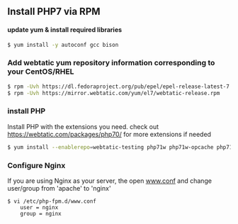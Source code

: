 Install PHP7 via RPM 
----

#### update yum & install required libraries
```bash
$ yum install -y autoconf gcc bison
```

### Add webtatic yum repository information corresponding to your CentOS/RHEL
```bash
$ rpm -Uvh https://dl.fedoraproject.org/pub/epel/epel-release-latest-7.noarch.rpm
$ rpm -Uvh https://mirror.webtatic.com/yum/el7/webtatic-release.rpm
```

### install PHP
Install PHP with the extensions you need. check out https://webtatic.com/packages/php70/ for more extensions if needed
```bash
$ yum install --enablerepo=webtatic-testing php71w php71w-opcache php71w-fpm php71w-cli php71w-gd php71w-xml php71w-opcache php71w-pgsql php71w-pdo php71w-pear php71w-mysqlnd php71w-phpdbg php71w-intl php71w-mbstring
```

### Configure Nginx
If you are using Nginx as your server, the open www.conf and change user/group from 'apache' to 'nginx'
```
$ vi /etc/php-fpm.d/www.conf
    user = nginx
    group = nginx
```
